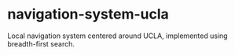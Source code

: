 # navigation-system-ucla
Local navigation system centered around UCLA, implemented using breadth-first search.
